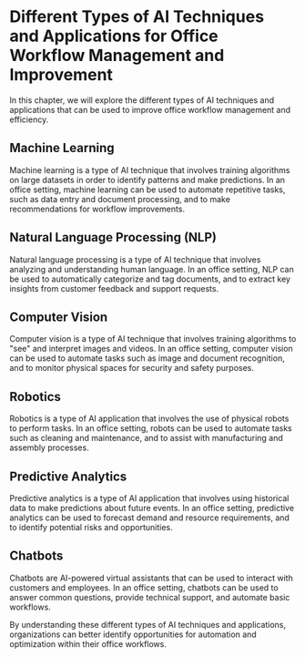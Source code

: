 # Different Types of AI Techniques and Applications for Office Workflow Management and Improvement

In this chapter, we will explore the different types of AI techniques and applications that can be used to improve office workflow management and efficiency.

Machine Learning
----------------

Machine learning is a type of AI technique that involves training algorithms on large datasets in order to identify patterns and make predictions. In an office setting, machine learning can be used to automate repetitive tasks, such as data entry and document processing, and to make recommendations for workflow improvements.

Natural Language Processing (NLP)
---------------------------------

Natural language processing is a type of AI technique that involves analyzing and understanding human language. In an office setting, NLP can be used to automatically categorize and tag documents, and to extract key insights from customer feedback and support requests.

Computer Vision
---------------

Computer vision is a type of AI technique that involves training algorithms to "see" and interpret images and videos. In an office setting, computer vision can be used to automate tasks such as image and document recognition, and to monitor physical spaces for security and safety purposes.

Robotics
--------

Robotics is a type of AI application that involves the use of physical robots to perform tasks. In an office setting, robots can be used to automate tasks such as cleaning and maintenance, and to assist with manufacturing and assembly processes.

Predictive Analytics
--------------------

Predictive analytics is a type of AI application that involves using historical data to make predictions about future events. In an office setting, predictive analytics can be used to forecast demand and resource requirements, and to identify potential risks and opportunities.

Chatbots
--------

Chatbots are AI-powered virtual assistants that can be used to interact with customers and employees. In an office setting, chatbots can be used to answer common questions, provide technical support, and automate basic workflows.

By understanding these different types of AI techniques and applications, organizations can better identify opportunities for automation and optimization within their office workflows.
